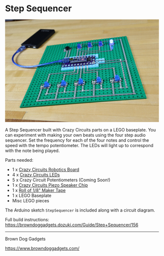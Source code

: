 # Step Sequencer

![](Images/step-sequencer.jpg)

A Step Sequencer built with Crazy Circuits parts on a LEGO baseplate. You can experiment with making your own beats using the four step audio sequencer. Set the frequency for each of the four notes and control the speed with the tempo potentiometer. The LEDs will light up to correspond with the note being played.

Parts needed:
* 1 x [Crazy Circuits Robotics Board](https://www.browndoggadgets.com/collections/new-crazy-circuits-kits/products/crazy-circuits-robotics-board)
* 4 x [Crazy Circuits LEDs](https://www.browndoggadgets.com/collections/all/products/blue-jumbo-diffused-led-chip)
* 5 x Crazy Circuit Potentiometers (Coming Soon!)
* 1 x [Crazy Circuits Piezo Speaker Chip](https://www.browndoggadgets.com/collections/all/products/piezoelectric-speaker-chip)
* 1 x [Roll of 1/8" Maker Tape](https://www.browndoggadgets.com/collections/new-crazy-circuits-supplies/products/nylon-conductive-tape)
* 1 x LEGO Baseplate
* Misc LEGO pieces

The Arduino sketch `StepSequencer` is included along with a circuit diagram.

Full build instructions: https://browndoggadgets.dozuki.com/Guide/Step+Sequencer/156

---

Brown Dog Gadgets

https://www.browndoggadgets.com/

